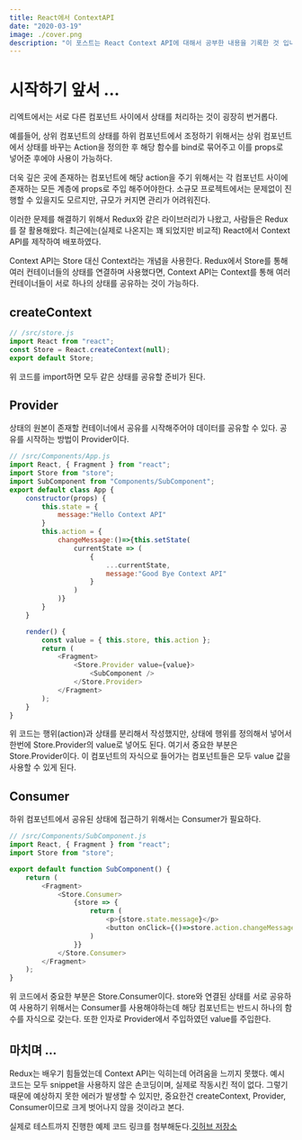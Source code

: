 ```yaml
---
title: React에서 ContextAPI
date: "2020-03-19"
image: ./cover.png
description: "이 포스트는 React Context API에 대해서 공부한 내용을 기록한 것 입니다."
---
```

# 시작하기 앞서 ...

리엑트에서는 서로 다른 컴포넌트 사이에서 상태를 처리하는 것이 굉장히 번거롭다.

예를들어, 상위 컴포넌트의 상태를 하위 컴포넌트에서 조정하기 위해서는 상위 컴포넌트에서 상태를 바꾸는 Action을 정의한 후 해당 함수를 bind로 묶어주고 이를 props로 넣어준 후에야 사용이 가능하다.

더욱 깊은 곳에 존재하는 컴포넌트에 해당 action을 주기 위해서는 각 컴포넌트 사이에 존재하는 모든 계층에 props로 주입 해주어야한다. 소규모 프로젝트에서는 문제없이 진행할 수 있을지도 모르지만, 규모가 커지면 관리가 어려워진다.

이러한 문제를 해결하기 위해서 Redux와 같은 라이브러리가 나왔고, 사람들은 Redux를 잘 활용해왔다. 최근에는(실제로 나온지는 꽤 되었지만 비교적) React에서 Context API를 제작하여 배포하였다.

Context API는 Store 대신 Context라는 개념을 사용한다. Redux에서 Store를 통해 여러 컨테이너들의 상태를 연결하며 사용했다면, Context API는 Context를 통해 여러 컨테이너들이 서로 하나의 상태를 공유하는 것이 가능하다.

## createContext

```javascript
// /src/store.js
import React from "react";
const Store = React.createContext(null);
export default Store;
```
위 코드를 import하면 모두 같은 상태를 공유할 준비가 된다.

## Provider

상태의 원본이 존재할 컨테이너에서 공유를 시작해주어야 데이터를 공유할 수 있다. 공유를 시작하는 방법이 Provider이다.
```javascript
// /src/Components/App.js
import React, { Fragment } from "react";
import Store from "store";
import SubComponent from "Components/SubComponent";
export default class App {
    constructor(props) {
        this.state = {
            message:"Hello Context API"
        }
        this.action = {
            changeMessage:()=>{this.setState(
                currentState => (
                    {
                        ...currentState,
                        message:"Good Bye Context API"
                    }
                )
            )}
        }
    }

    render() {
        const value = { this.store, this.action };
        return (
            <Fragment>
                <Store.Provider value={value}>
                    <SubComponent />
                </Store.Provider>
            </Fragment>
        );
    }
}
```

위 코드는 행위(action)과 상태를 분리해서 작성했지만, 상태에 행위를 정의해서 넣어서 한번에 Store.Provider의 value로 넣어도 된다. 여기서 중요한 부분은 Store.Provider이다. 이 컴포넌트의 자식으로 들어가는 컴포넌트들은 모두 value 값을 사용할 수 있게 된다.

## Consumer

하위 컴포넌트에서 공유된 상태에 접근하기 위해서는 Consumer가 필요하다.

```javascript
// /src/Components/SubComponent.js
import React, { Fragment } from "react";
import Store from "store";

export default function SubComponent() {
    return (
        <Fragment>
            <Store.Consumer>
                {store => {
                    return (
                        <p>{store.state.message}</p>
                        <button onClick={()=>store.action.changeMessage}>Change</button>
                    )
                }}
            </Store.Consumer>
        </Fragment>
    );
}
```
위 코드에서 중요한 부분은 Store.Consumer이다. store와 연결된 상태를 서로 공유하여 사용하기 위해서는 Consumer를 사용해야하는데 해당 컴포넌트는 반드시 하나의 함수를 자식으로 갖는다. 또한 인자로 Provider에서 주입하였던 value를 주입한다.

## 마치며 ...

Redux는 배우기 힘들었는데 Context API는 익히는데 어려움을 느끼지 못했다. 예시 코드는 모두 snippet을 사용하지 않은 손코딩이며, 실제로 작동시킨 적이 없다. 그렇기 때문에 예상하지 못한 에러가 발생할 수 있지만, 중요한건 createContext, Provider, Consumer이므로 크게 벗어나지 않을 것이라고 본다.

실제로 테스트까지 진행한 예제 코드 링크를 첨부해둔다.[깃허브 저장소](https://github.com/khyun-kim/anti-redux)

